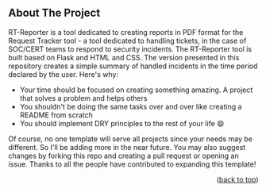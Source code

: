 
## About The Project


RT-Reporter is a tool dedicated to creating reports in PDF format for the Request Tracker tool - a tool dedicated to handling tickets, in the case of SOC/CERT teams to respond to security incidents. The RT-Reporter tool is built based on Flask and HTML and CSS. The version presented in this repository creates a simple summary of handled incidents in the time period declared by the user.
Here's why:
* Your time should be focused on creating something amazing. A project that solves a problem and helps others
* You shouldn't be doing the same tasks over and over like creating a README from scratch
* You should implement DRY principles to the rest of your life :smile:

Of course, no one template will serve all projects since your needs may be different. So I'll be adding more in the near future. You may also suggest changes by forking this repo and creating a pull request or opening an issue. Thanks to all the people have contributed to expanding this template!


<p align="right">(<a href="#readme-top">back to top</a>)</p>
